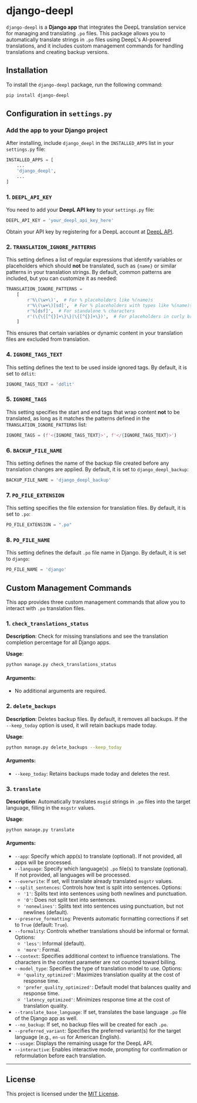 
# django-deepl

`django-deepl` is a **Django app** that integrates the DeepL translation service for managing and translating `.po` files. This package allows you to automatically translate strings in `.po` files using DeepL's AI-powered translations, and it includes custom management commands for handling translations and creating backup versions.

## Installation

To install the `django-deepl` package, run the following command:

```bash
pip install django-deepl
```

## Configuration in `settings.py`

### Add the app to your Django project

After installing, include `django_deepl` in the `INSTALLED_APPS` list in your `settings.py` file:

```python
INSTALLED_APPS = [
    ...
    'django_deepl',
    ...
]
```

### 1. `DEEPL_API_KEY`

You need to add your **DeepL API key** to your `settings.py` file:

```python
DEEPL_API_KEY = 'your_deepl_api_key_here'
```

Obtain your API key by registering for a DeepL account at [DeepL API](https://www.deepl.com).

### 2. `TRANSLATION_IGNORE_PATTERNS`

This setting defines a list of regular expressions that identify variables or placeholders which should **not** be translated, such as `{name}` or similar patterns in your translation strings. By default, common patterns are included, but you can customize it as needed:

```python
TRANSLATION_IGNORE_PATTERNS = 
    [
        r'%\(\w+\)',  # For % placeholders like %(name)s
        r'%\(\w+\)[sd]',  # For % placeholders with types like %(name)s or %(count)d
        r'%[dsf]',  # For standalone % characters
        r'(\{\{[^{}]+\}\}|\{[^{}]+\})',  # For placeholders in curly braces like {{name}} or {count}
    ]
```

This ensures that certain variables or dynamic content in your translation files are excluded from translation.

### 4. `IGNORE_TAGS_TEXT`

This setting defines the text to be used inside ignored tags. By default, it is set to `ddlit`:

```python
IGNORE_TAGS_TEXT = 'ddlit'
```

### 5. `IGNORE_TAGS`

This setting specifies the start and end tags that wrap content **not** to be translated, as long as it matches the patterns defined in the `TRANSLATION_IGNORE_PATTERNS` list:

```python
IGNORE_TAGS = (f'<{IGNORE_TAGS_TEXT}>', f'</{IGNORE_TAGS_TEXT}>')
```

### 6. `BACKUP_FILE_NAME`

This setting defines the name of the backup file created before any translation changes are applied. By default, it is set to `django_deepl_backup`:

```python
BACKUP_FILE_NAME = 'django_deepl_backup'
```

### 7. `PO_FILE_EXTENSION`

This setting specifies the file extension for translation files. By default, it is set to `.po`:

```python
PO_FILE_EXTENSION = ".po"
```

### 8. `PO_FILE_NAME`

This setting defines the default `.po` file name in Django. By default, it is set to `django`:

```python
PO_FILE_NAME = 'django'
```

## Custom Management Commands

This app provides three custom management commands that allow you to interact with `.po` translation files.

### 1. `check_translations_status`

**Description**: Check for missing translations and see the translation completion percentage for all Django apps.

**Usage**:

```bash
python manage.py check_translations_status
```

#### Arguments:
- No additional arguments are required.

### 2. `delete_backups`

**Description**: Deletes backup files. By default, it removes all backups. If the `--keep_today` option is used, it will retain backups made today.

**Usage**:

```bash
python manage.py delete_backups --keep_today
```

#### Arguments:
- `--keep_today`: Retains backups made today and deletes the rest.

### 3. `translate`

**Description**: Automatically translates `msgid` strings in `.po` files into the target language, filling in the `msgstr` values.

**Usage**:

```bash
python manage.py translate
```

#### Arguments:
- `--app`: Specify which app(s) to translate (optional). If not provided, all apps will be processed.
- `--language`: Specify which language(s) `.po` file(s) to translate (optional). If not provided, all languages will be processed.
- `--overwrite`: If set, will translate already translated `msgstr` values.
- `--split_sentences`: Controls how text is split into sentences. Options:
  - `'1'`: Splits text into sentences using both newlines and punctuation.
  - `'0'`: Does not split text into sentences.
  - `'nonewlines'`: Splits text into sentences using punctuation, but not newlines (default).
- `--preserve_formatting`: Prevents automatic formatting corrections if set to `True` (default: `True`).
- `--formality`: Controls whether translations should be informal or formal. Options:
  - `'less'`: Informal (default).
  - `'more'`: Formal.
- `--context`: Specifies additional context to influence translations. The characters in the context parameter are not counted toward billing.
- `--model_type`: Specifies the type of translation model to use. Options:
  - `'quality_optimized'`: Maximizes translation quality at the cost of response time.
  - `'prefer_quality_optimized'`: Default model that balances quality and response time.
  - `'latency_optimized'`: Minimizes response time at the cost of translation quality.
- `--translate_base_language`: If set, translates the base language `.po` file of the Django app as well.
- `--no_backup`: If set, no backup files will be created for each `.po`.
- `--preferred_variant`: Specifies the preferred variant(s) for the target language (e.g., `en-us` for American English).
- `--usage`: Displays the remaining usage for the DeepL API.
- `--interactive`: Enables interactive mode, prompting for confirmation or reformulation before each translation.

---

## License

This project is licensed under the [MIT License](LICENSE).
